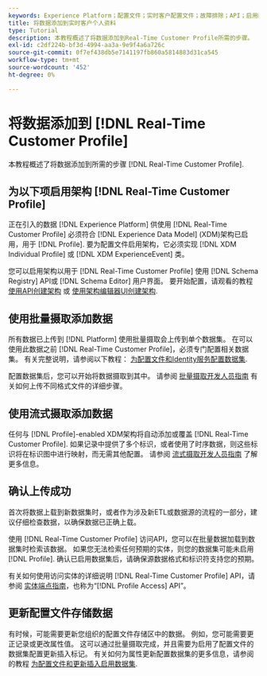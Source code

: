 ```yaml
---
keywords: Experience Platform；配置文件；实时客户配置文件；故障排除；API；启用配置文件；启用配置文件
title: 将数据添加到实时客户个人资料
type: Tutorial
description: 本教程概述了将数据添加到Real-Time Customer Profile所需的步骤。
exl-id: c2df224b-bf3d-4994-aa3a-9e9f4a6a726c
source-git-commit: 0f7ef438db5e7141197fb860a5814883d31ca545
workflow-type: tm+mt
source-wordcount: '452'
ht-degree: 0%

---
```



# 将数据添加到 [!DNL Real-Time Customer Profile]

本教程概述了将数据添加到所需的步骤 [!DNL Real-Time Customer Profile].

## 为以下项启用架构 [!DNL Real-Time Customer Profile]

正在引入的数据 [!DNL Experience Platform] 供使用 [!DNL Real-Time Customer Profile] 必须符合 [!DNL Experience Data Model] (XDM)架构已启用，用于 [!DNL Profile]. 要为配置文件启用架构，它必须实现 [!DNL XDM Individual Profile] 或 [!DNL XDM ExperienceEvent] 类。

您可以启用架构以用于 [!DNL Real-Time Customer Profile] 使用 [!DNL Schema Registry] API或 [!DNL Schema Editor] 用户界面。 要开始配置，请观看的教程 [使用API创建架构](../../xdm/tutorials/create-schema-api.md) 或 [使用架构编辑器UI创建架构](../../xdm/tutorials/create-schema-ui.md).

## 使用批量摄取添加数据

所有数据已上传到 [!DNL Platform] 使用批量摄取会上传到单个数据集。 在可以使用此数据之前 [!DNL Real-Time Customer Profile]，必须专门配置相关数据集。 有关完整说明，请参阅以下教程： [为配置文件和Identity服务配置数据集](dataset-configuration.md).

配置数据集后，您可以开始将数据摄取到其中。 请参阅 [批量摄取开发人员指南](../../ingestion/batch-ingestion/api-overview.md) 有关如何上传不同格式文件的详细步骤。

## 使用流式摄取添加数据

任何与 [!DNL Profile]-enabled XDM架构将自动添加或覆盖 [!DNL Real-Time Customer Profile]. 如果记录中提供了多个标识，或者使用了时序数据，则这些标识将在标识图中进行映射，而无需其他配置。 请参阅 [流式摄取开发人员指南](../../ingestion/tutorials/streaming-record-data.md) 了解更多信息。

## 确认上传成功

首次将数据上载到新数据集时，或者作为涉及新ETL或数据源的流程的一部分，建议仔细检查数据，以确保数据已正确上载。

使用 [!DNL Real-Time Customer Profile] 访问API，您可以在批量数据加载到数据集时检索该数据。 如果您无法检索任何预期的实体，则您的数据集可能未启用 [!DNL Profile]. 确认已启用数据集后，请确保源数据格式和标识符支持您的预期。

有关如何使用访问实体的详细说明 [!DNL Real-Time Customer Profile] API，请参阅 [实体端点指南](../api/entities.md)，也称为“[!DNL Profile Access] API”。

## 更新配置文件存储数据

有时候，可能需要更新您组织的配置文件存储区中的数据。 例如，您可能需要更正记录或更改属性值。 这可以通过批量摄取完成，并且需要为启用了配置文件的数据集配置更新插入标记。 有关如何为属性更新配置数据集的更多信息，请参阅的教程 [为配置文件和更新插入启用数据集](../../catalog/datasets/enable-upsert.md).
